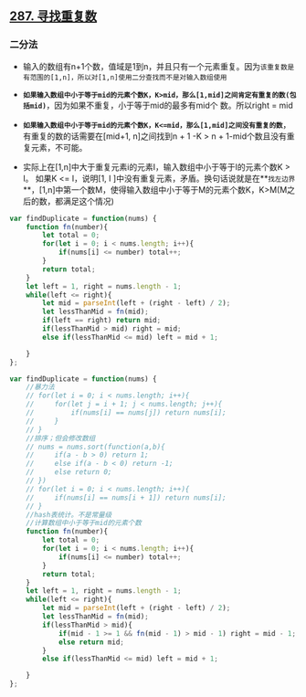 ## [287. 寻找重复数](https://leetcode-cn.com/problems/find-the-duplicate-number/)

### 二分法

- 输入的数组有n+1个数，值域是1到n，并且只有一个元素重复。因为`该重复数是有范围的[1,n]，所以对[1,n]使用二分查找而不是对输入数组使用`

- **`如果输入数组中小于等于mid的元素个数K，K>mid，那么[1,mid]之间肯定有重复的数(包括mid)`**，因为如果不重复，小于等于mid的最多有mid个 数。所以right = mid
- **`如果输入数组中小于等于mid的元素个数K，K<=mid，那么[1,mid]之间没有重复的数`**，有重复的数的话需要在[mid+1, n]之间找到n + 1 -K  > n + 1-mid个数且没有重复元素，不可能。
- 实际上在[1,n]中大于重复元素i的元素I，输入数组中小于等于I的元素个数K > I。 如果K <= I，说明[1, I ]中没有重复元素，矛盾。换句话说就是在**`找左边界`**，[1,n]中第一个数M，使得输入数组中小于等于M的元素个数K，K>M(M之后的数，都满足这个情况)

``` javascript
var findDuplicate = function(nums) {
    function fn(number){
        let total = 0;
        for(let i = 0; i < nums.length; i++){
            if(nums[i] <= number) total++;
        }
        return total;
    }
    let left = 1, right = nums.length - 1;
    while(left <= right){
        let mid = parseInt(left + (right - left) / 2);
        let lessThanMid = fn(mid);
        if(left == right) return mid;
        if(lessThanMid > mid) right = mid;
        else if(lessThanMid <= mid) left = mid + 1;

    }
};
```

``` javascript
var findDuplicate = function(nums) {
    //暴力法
    // for(let i = 0; i < nums.length; i++){
    //     for(let j = i + 1; j < nums.length; j++){
    //         if(nums[i] == nums[j]) return nums[i];
    //     }
    // }
    //排序；但会修改数组
    // nums = nums.sort(function(a,b){
    //     if(a - b > 0) return 1;
    //     else if(a - b < 0) return -1;
    //     else return 0;
    // })
    // for(let i = 0; i < nums.length; i++){
    //     if(nums[i] == nums[i + 1]) return nums[i];
    // }
    //hash表统计。不是常量级
    //计算数组中小于等于mid的元素个数
    function fn(number){
        let total = 0;
        for(let i = 0; i < nums.length; i++){
            if(nums[i] <= number) total++;
        }
        return total;
    }
    let left = 1, right = nums.length - 1;
    while(left <= right){
        let mid = parseInt(left + (right - left) / 2);
        let lessThanMid = fn(mid);
        if(lessThanMid > mid){
            if(mid - 1 >= 1 && fn(mid - 1) > mid - 1) right = mid - 1;
            else return mid;
        }
        else if(lessThanMid <= mid) left = mid + 1;

    }
};
```

